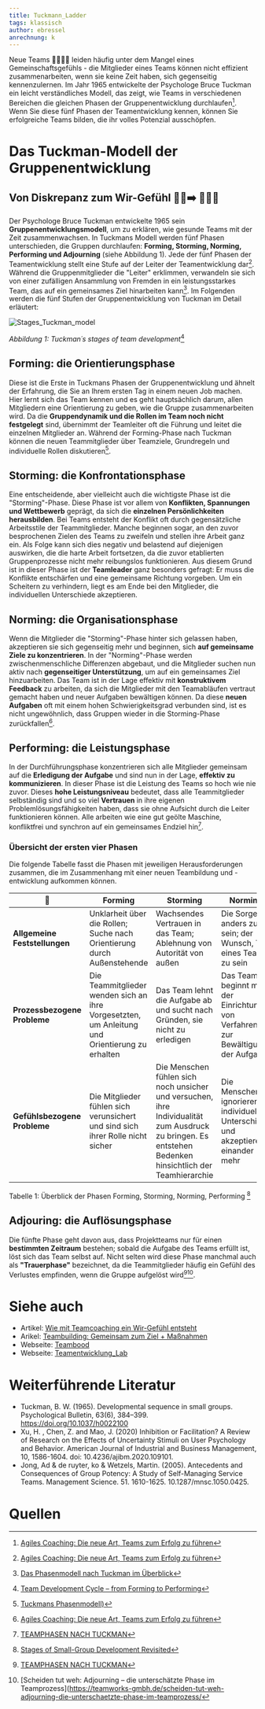 ```yaml
---
title: Tuckmann_Ladder
tags: klassisch
author: ebressel
anrechnung: k 
---
```



Neue Teams :family_man_man_girl_boy: leiden häufig unter dem Mangel eines Gemeinschaftsgefühls - die Mitglieder eines Teams können nicht effizient zusammenarbeiten, wenn sie keine Zeit haben, sich gegenseitig kennenzulernen. Im Jahr 1965 entwickelte der Psychologe Bruce Tuckman ein leicht verständliches Modell, das zeigt, wie Teams in verschiedenen Bereichen die gleichen Phasen der Gruppenentwicklung durchlaufen[^1]. Wenn Sie diese fünf Phasen der Teamentwicklung kennen, können Sie erfolgreiche Teams bilden, die ihr volles Potenzial ausschöpfen.

# Das Tuckman-Modell der Gruppenentwicklung
## Von Diskrepanz zum Wir-Gefühl  :ng_man::arrow_right: :people_holding_hands:

Der Psychologe Bruce Tuckman entwickelte 1965 sein **Gruppenentwicklungsmodell**, um zu erklären, wie gesunde Teams mit der Zeit zusammenwachsen. In Tuckmans Modell werden fünf
Phasen unterschieden, die Gruppen durchlaufen: **Forming, Storming, Norming, Performing und Adjourning** (siehe Abbildung 1). Jede der fünf Phasen der Teamentwicklung stellt eine Stufe auf der Leiter der Teamentwicklung dar[^1]. Während die Gruppenmitglieder die "Leiter" erklimmen, verwandeln sie sich von einer zufälligen Ansammlung von Fremden in ein leistungsstarkes Team, das auf ein gemeinsames Ziel hinarbeiten kann[^2]. Im Folgenden werden die fünf Stufen der Gruppenentwicklung von Tuckman im Detail erläutert:

![Stages_Tuckman_model](https://user-images.githubusercontent.com/92668932/143244002-85eb062a-88a5-4d62-a6bd-6aa6eec4b78a.png)

*Abbildung 1: Tuckman´s stages of team development*[^3]

## Forming: die Orientierungsphase

Diese ist die Erste in Tuckmans Phasen der Gruppenentwicklung und ähnelt der Erfahrung, die Sie an Ihrem ersten Tag in einem neuen Job machen. Hier lernt
sich das Team kennen und es geht hauptsächlich darum, allen Mitgliedern eine Orientierung zu geben, wie die Gruppe zusammenarbeiten wird. Da die **Gruppendynamik und die Rollen im Team noch nicht festgelegt** sind, übernimmt der Teamleiter oft die Führung und leitet die einzelnen Mitglieder an. Während der Forming-Phase nach Tuckman können die neuen
Teammitglieder über Teamziele, Grundregeln und individuelle Rollen diskutieren[^4]. 

## Storming: die Konfrontationsphase

Eine entscheidende, aber vielleicht auch die wichtigste Phase ist die "Storming"-Phase. Diese Phase ist vor allem von **Konflikten, Spannungen und Wettbewerb** geprägt, da sich die **einzelnen Persönlichkeiten herausbilden**. Bei Teams entsteht der Konflikt oft durch gegensätzliche Arbeitsstile der Teammitglieder. Manche beginnen sogar, an den zuvor
besprochenen Zielen des Teams zu zweifeln und stellen ihre Arbeit ganz ein. Als Folge kann sich dies negativ und belastend auf diejenigen auswirken, die die harte Arbeit
fortsetzen, da die zuvor etablierten Gruppenprozesse nicht mehr reibungslos funktionieren. Aus diesem Grund ist in dieser Phase ist der **Teamleader** ganz besonders gefragt: Er muss die Konflikte entschärfen und eine gemeinsame Richtung vorgeben. Um ein Scheitern zu verhindern, liegt es am Ende bei den Mitglieder, die individuellen Unterschiede akzeptieren.

## Norming: die Organisationsphase

Wenn die Mitglieder die "Storming"-Phase hinter sich gelassen haben, akzeptieren sie sich gegenseitig mehr und beginnen, sich **auf gemeinsame Ziele zu konzentrieren**. In der
"Norming"-Phase werden zwischenmenschliche Differenzen abgebaut, und die Mitglieder suchen nun aktiv nach **gegenseitiger Unterstützung**, um auf ein gemeinsames Ziel hinzuarbeiten. Das Team ist in der Lage effektiv mit **konstruktivem Feedback** zu arbeiten, da sich die Mitglieder mit den Teamabläufen vertraut gemacht haben und neuer Aufgaben bewältigen können. Da diese **neuen Aufgaben** oft mit einem hohen Schwierigkeitsgrad verbunden sind, ist es nicht ungewöhnlich, dass Gruppen wieder in die Storming-Phase zurückfallen[^1]. 

## Performing: die Leistungsphase

In der Durchführungsphase konzentrieren sich alle Mitglieder gemeinsam auf die **Erledigung der Aufgabe** und sind nun in der Lage, **effektiv zu kommunizieren**. In dieser Phase ist die Leistung des Teams so hoch wie nie zuvor. Dieses **hohe Leistungsniveau** bedeutet, dass alle Teammitglieder selbständig sind und so viel **Vertrauen** in ihre eigenen Problemlösungsfähigkeiten haben, dass sie ohne Aufsicht durch die Leiter funktionieren können. Alle arbeiten wie eine gut geölte Maschine, konfliktfrei und synchron auf ein gemeinsames Endziel hin[^5].

### Übersicht der ersten vier Phasen

Die folgende Tabelle fasst die Phasen mit jeweiligen Herausforderungen zusammen, die im Zusammenhang mit einer neuen Teambildung und -entwicklung aufkommen können. 

  | :busts_in_silhouette: | Forming | Storming | Norming | Performing |
  | ------------- | ------------- | ------------- | ------------- | ------------- |
  | **Allgemeine Feststellungen** | Unklarheit über die Rollen; Suche nach Orientierung durch Außenstehende | Wachsendes Vertrauen in das Team; Ablehnung von Autorität von außen |     Die Sorge, anders zu sein; der Wunsch, Teil eines Teams zu sein | Besorgnis über die Erledigung der Arbeit |
  | **Prozessbezogene Probleme** | Die Teammitglieder wenden sich an ihre Vorgesetzten, um Anleitung und Orientierung zu erhalten |Das Team lehnt die Aufgabe ab und sucht nach         Gründen, sie nicht zu erledigen | Das Team beginnt mit der Einrichtung von Verfahren zur Bewältigung der Aufgabe | Das Team ist in der Lage, Probleme zu lösen |
  | **Gefühlsbezogene Probleme** | Die Mitglieder fühlen sich verunsichert und sind sich ihrer Rolle nicht sicher | Die Menschen fühlen sich noch unsicher und versuchen, ihre          Individualität zum Ausdruck zu bringen. Es entstehen Bedenken hinsichtlich der Teamhierarchie | Die Menschen ignorieren individuelle Unterschiede und akzeptieren einander        mehr | Die Mitarbeiter haben einen gemeinsamen Fokus, kommunizieren effektiv und werden dadurch effizienter und flexibler |

Tabelle 1: Überblick der Phasen Forming, Storming, Norming, Performing [^6]

## Adjouring: die Auflösungsphase

Die fünfte Phase geht davon aus, dass Projektteams nur für einen **bestimmten Zeitraum** bestehen; sobald die Aufgabe des Teams erfüllt ist, löst sich das Team selbst auf. 
Nicht selten wird diese Phase manchmal auch als **"Trauerphase"** bezeichnet, da die Teammitglieder häufig ein Gefühl des Verlustes empfinden, wenn die Gruppe aufgelöst wird[^5][^7].


# Siehe auch

* Artikel: [Wie mit Teamcoaching ein Wir-Gefühl entsteht](https://www.business-wissen.de/artikel/teamarbeit-wie-mit-teamcoaching-ein-wir-gefuehl-entsteht/)
* Arikel: [Teambuilding: Gemeinsam zum Ziel + Maßnahmen](https://www.fuer-gruender.de/blog/teambuilding/)
* Webseite: [Teambood](https://teamhood.com/)
* Webseite: [Teamentwicklung_Lab](https://teamentwicklung-lab.de/)

# Weiterführende Literatur

* Tuckman, B. W. (1965). Developmental sequence in small groups. Psychological Bulletin, 63(6), 384–399. https://doi.org/10.1037/h0022100
* Xu, H. , Chen, Z. and Mao, J. (2020) Inhibition or Facilitation? A Review of Research on the Effects of Uncertainty Stimuli on User Psychology and Behavior. American Journal of Industrial and Business Management, 10, 1586-1604. doi: 10.4236/ajibm.2020.109101.
* Jong, Ad & de ruyter, ko & Wetzels, Martin. (2005). Antecedents and Consequences of Group Potency: A Study of Self-Managing Service Teams. Management Science. 51. 1610-1625. 10.1287/mnsc.1050.0425. 

# Quellen

[^3]: [Team Development Cycle – from Forming to Performing](https://teamhood.com/team-performance-resources/team-development-cycle-from-forming-to-performing/)
[^2]: [Das Phasenmodell nach Tuckman im Überblick](https://projekte-leicht-gemacht.de/blog/softskills/fuehrung/teams/die-phasen-der-teamentwicklung-wie-produktiv-ist-dein-team/)
[^4]: [Tuckmans Phasenmodell)](https://teamentwicklung-lab.de/tuckman-phasenmodell)
[^6]: [Stages of Small-Group Development Revisited](https://webspace.science.uu.nl/~daeme101/Stages%20of%20Small-Group%20Development%20Revisted.pdf)
[^5]: [TEAMPHASEN NACH TUCKMAN](https://www.wsu-beratung.de/blog/teamphasen)
[^7]: [Scheiden tut weh: Adjourning – die unterschätzte Phase im Teamprozess](https://teamworks-gmbh.de/scheiden-tut-weh-adjourning-die-unterschaetzte-phase-im-teamprozess/
[^1]: [Agiles Coaching: Die neue Art, Teams zum Erfolg zu führen](https://books.google.de/books?id=iV6yDwAAQBAJ&lpg=PT335&ots=KQiYmuqrjk&dq=adjourning%20als%20trauerphase&hl=de&pg=PT335#v=onepage&q=adjourning%20als%20trauerphase&f=false)
